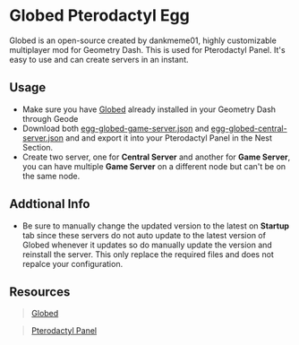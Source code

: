 # Globed Pterodactyl Egg
Globed is an open-source created by dankmeme01, highly customizable multiplayer mod for Geometry Dash. This is used for Pterodactyl Panel.
It's easy to use and can create servers in an instant.

## Usage
- Make sure you have [Globed](https://github.com/dankmeme01/globed2) already installed in your Geometry Dash through Geode
- Download both [egg-globed-game-server.json](https://github.com/DumbCaveSpider/globed-pterodactyl-egg/blob/main/egg-globed-game-server.json) and [egg-globed-central-server.json](https://github.com/DumbCaveSpider/globed-pterodactyl-egg/blob/main/egg-globed-central-server.json) and and export it into your Pterodactyl Panel in the Nest Section.
- Create two server, one for **Central Server** and another for **Game Server**, you can have multiple **Game Server** on a different node but can't be on the same node.

## Addtional Info
- Be sure to manually change the updated version to the latest on **Startup** tab since these servers do not auto update to the latest version of Globed whenever it updates so do manually update the version and reinstall the server. This only replace the required files and does not repalce your configuration.

## Resources
> [Globed](https://github.com/dankmeme01/globed2)

> [Pterodactyl Panel](https://pterodactyl.io/)
